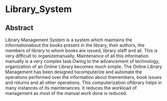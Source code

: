 # Library_System
## Abstract
Library Management System is a system which maintains the informationabout the books present in the library, their authors, the members of library to whom books are issued, library staff and all. This is very difficult to organizemanually. Maintenance of all this information manually is a very complex task.Owing to the advancement of technology, organization of an Online Library becomes much simple. The Online Library Management has been designed tocomputerize and automate the operations performed over the information about themembers, book issues and returns and all other operations. This computerization oflibrary helps in many instances of its maintenances. It reduces the workload of management as most of the manual work done is reduced.
